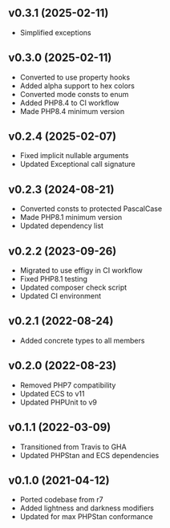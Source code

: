 ## v0.3.1 (2025-02-11)
* Simplified exceptions

## v0.3.0 (2025-02-11)
* Converted to use property hooks
* Added alpha support to hex colors
* Converted mode consts to enum
* Added PHP8.4 to CI workflow
* Made PHP8.4 minimum version

## v0.2.4 (2025-02-07)
* Fixed implicit nullable arguments
* Updated Exceptional call signature

## v0.2.3 (2024-08-21)
* Converted consts to protected PascalCase
* Made PHP8.1 minimum version
* Updated dependency list

## v0.2.2 (2023-09-26)
* Migrated to use effigy in CI workflow
* Fixed PHP8.1 testing
* Updated composer check script
* Updated CI environment

## v0.2.1 (2022-08-24)
* Added concrete types to all members

## v0.2.0 (2022-08-23)
* Removed PHP7 compatibility
* Updated ECS to v11
* Updated PHPUnit to v9

## v0.1.1 (2022-03-09)
* Transitioned from Travis to GHA
* Updated PHPStan and ECS dependencies

## v0.1.0 (2021-04-12)
* Ported codebase from r7
* Added lightness and darkness modifiers
* Updated for max PHPStan conformance
